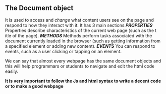 ## The Document object 

It is used to access and _change_ what content users see on the page and respond to how they interact with it.
It has 3 main sections
**_PROPERTIES_**
Properties describe characteristics of the current web page (such as the t itle of the page).
**_METHODS_**
Methods perform tasks associated with the document currently loaded in the browser (such
as getting information from a specified element or
adding new content).
**_EVENTS_**
You can respond to events, such as a user clicking or tapping on an element.

We can say that almost every webpage has the same document objects and this will help programmars or students to navigate and edit the html code easily.

__It is very important to follow the Js and html syntax to write a decent code or to make a good webpage__